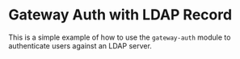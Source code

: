 # Gateway Auth with LDAP Record 

This is a simple example of how to use the `gateway-auth` module to authenticate users against an LDAP server.
